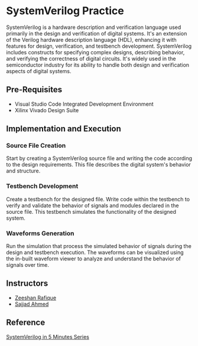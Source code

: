 # SystemVerilog Practice

SystemVerilog is a hardware description and verification language used primarily in the design and verification of digital systems. It's an extension of the Verilog hardware description language (HDL), enhancing it with features for design, verification, and testbench development. SystemVerilog includes constructs for specifying complex designs, describing behavior, and verifying the correctness of digital circuits. It's widely used in the semiconductor industry for its ability to handle both design and verification aspects of digital systems.

## Pre-Requisites

- Visual Studio Code Integrated Development Environment
- Xilinx Vivado Design Suite

## Implementation and Execution

### Source File Creation

Start by creating a SystemVerilog source file and writing the code according to the design requirements. This file describes the digital system's behavior and structure.

### Testbench Development

Create a testbench for the designed file. Write code within the testbench to verify and validate the behavior of signals and modules declared in the source file. This testbench simulates the functionality of the designed system.

### Waveforms Generation

Run the simulation that process the simulated behavior of signals during the design and testbench execution. The waveforms can be visualized using the in-built waveform viewer to analyze and understand the behavior of signals over time.

## Instructors

- [Zeeshan Rafique](https://github.com/zeeshanrafique23)
- [Sajjad Ahmed](https://github.com/sajjadahmed677)

## Reference

[SystemVerilog in 5 Minutes Series]([https://www.chipverify.com/tutorials/verilog](https://www.youtube.com/playlist?list=PL40xmtPvboRs6Ng_1Q_V-1MdJH50A6Ulz)https://www.youtube.com/playlist?list=PL40xmtPvboRs6Ng_1Q_V-1MdJH50A6Ulz)

